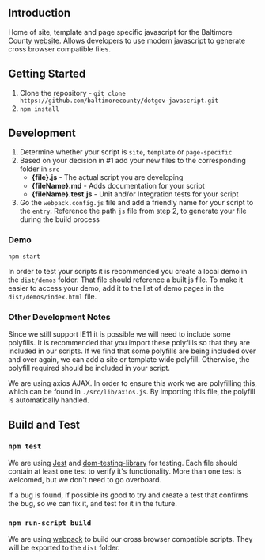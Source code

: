 ## Introduction

Home of site, template and page specific javascript for the Baltimore County [website](https://www.baltimorecountymd.gov/). Allows developers to use modern javascript to generate cross browser compatible files.

## Getting Started

1. Clone the repository - `git clone https://github.com/baltimorecounty/dotgov-javascript.git`
2. `npm install`

## Development

1. Determine whether your script is `site`, `template` or `page-specific`
2. Based on your decision in #1 add your new files to the corresponding folder in `src`
    - **{file}.js** - The actual script you are developing
    - **{fileName}.md** - Adds documentation for your script
    - **{fileName}.test.js** - Unit and/or Integration tests for your script
3. Go the `webpack.config.js` file and add a friendly name for your script to the `entry`. Reference the path `js` file from step 2, to generate your file during the build process

### Demo

```npm start```

In order to test your scripts it is recommended you create a local demo in the `dist/demos` folder. That file should reference a built js file. To make it easier to access your demo, add it to the list of demo pages in the `dist/demos/index.html` file.

### Other Development Notes

Since we still support IE11 it is possible we will need to include some polyfills. It is recommended that you import these polyfills so that they are included in our scripts. If we find that some polyfills are being included over and over again, we can add a site or template wide polyfill. Otherwise, the polyfill required should be included in your script.

We are using axios AJAX. In order to ensure this work we are polyfilling this, which can be found in `./src/lib/axios.js`. By importing this file, the polyfill is automatically handled.


## Build and Test

### ```npm test```

We are using [Jest](https://jestjs.io/) and [dom-testing-library](https://github.com/testing-library/dom-testing-library) for testing. Each file should contain at least one test to verify it's functionality. More than one test is welcomed, but we don't need to go overboard.

If a bug is found, if possible its good to try and create a test that confirms the bug, so we can fix it, and test for it in the future.

### ```npm run-script build```

We are using [webpack](https://webpack.js.org/) to build our cross browser compatible scripts. They will be exported to the `dist` folder.

